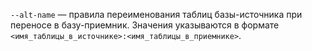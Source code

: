 `--alt-name` — правила переименования таблиц базы-источника при переносе в базу-приемник. Значения указываются в формате `<имя_таблицы_в_источнике>:<имя_таблицы_в_приемнике>`.
